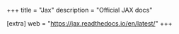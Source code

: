 +++
title = "Jax"
description = "Official JAX docs"

[extra]
web = "https://jax.readthedocs.io/en/latest/"
+++